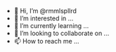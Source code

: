 - 👋 Hi, I’m @rmmlspllrd
- 👀 I’m interested in ...
- 🌱 I’m currently learning ...
- 💞️ I’m looking to collaborate on ...
- 📫 How to reach me ...

<!---
rmmlspllrd/rmmlspllrd is a ✨ special ✨ repository because its `README.md` (this file) appears on your GitHub profile.
You can click the Preview link to take a look at your changes.
--->
